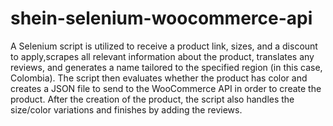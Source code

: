 # shein-selenium-woocommerce-api

A Selenium script is utilized to receive a product link, sizes, and a discount to apply,scrapes all relevant information about the product, translates any reviews, and generates a name tailored to the specified region (in this case, Colombia). The script then evaluates whether the product has color and creates a JSON file to send to the WooCommerce API in order to create the product. After the creation of the product, the script also handles the size/color variations and finishes by adding the reviews.
